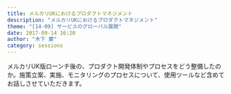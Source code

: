 ```yaml
---
title: メルカリUKにおけるプロダクトマネジメント
description: "メルカリUKにおけるプロダクトマネジメント"
theme: "[14-09] サービスのグローバル展開"
date: 2017-09-14 16:20
author: "木下 慶"
category: sessions
---
```

メルカリUK版ローンチ後の、プロダクト開発体制やプロセスをどう整備したのか。施策立案、実施、モニタリングのプロセスについて、使用ツールなど含めてお話しさせていただきます。
